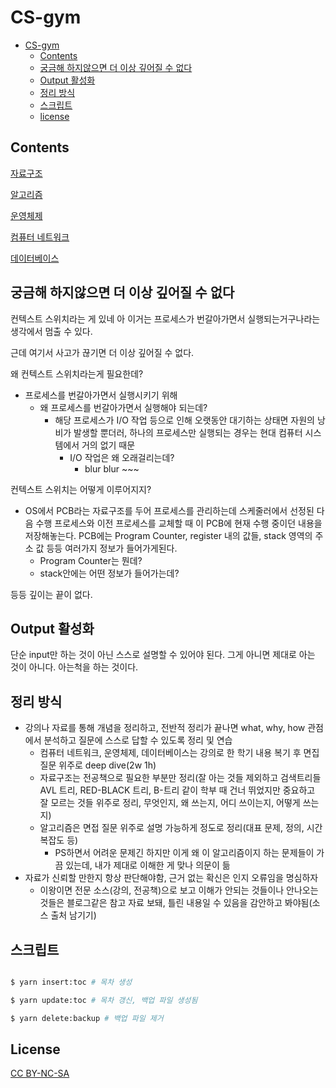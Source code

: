 # CS-gym

<!--ts-->

- [CS-gym](#cs-gym)
  - [Contents](#contents)
  - [궁금해 하지않으면 더 이상 깊어질 수 없다](#궁금해-하지않으면-더-이상-깊어질-수-없다)
  - [Output 활성화](#output-활성화)
  - [정리 방식](#정리-방식)
  - [스크립트](#스크립트)
  - [license](#license)

<!-- Created by https://github.com/ekalinin/github-markdown-toc -->
<!-- Added by: sungminyou, at: 2022년 6월 13일 월요일 14시 06분 36초 KST -->

<!--te-->

## Contents

[자료구조](./Data%20Structure/)

[알고리즘](./Algorithm/)

[운영체제](./Operating%20System/)

[컴퓨터 네트워크](./Computer%20Network/)

[데이터베이스](./Database/)

## 궁금해 하지않으면 더 이상 깊어질 수 없다

컨텍스트 스위치라는 게 있네 아 이거는 프로세스가 번갈아가면서 실행되는거구나라는 생각에서 멈출 수 있다.

근데 여기서 사고가 끊기면 더 이상 깊어질 수 없다.

왜 컨텍스트 스위치라는게 필요한데?

- 프로세스를 번갈아가면서 실행시키기 위해
  - 왜 프로세스를 번갈아가면서 실행해야 되는데?
    - 해당 프로세스가 I/O 작업 등으로 인해 오랫동안 대기하는 상태면 자원의 낭비가 발생할 뿐더러, 하나의 프로세스만 실행되는 경우는 현대 컴퓨터 시스템에서 거의 없기 때문
      - I/O 작업은 왜 오래걸리는데?
        - blur blur ~~~

컨텍스트 스위치는 어떻게 이루어지지?

- OS에서 PCB라는 자료구조를 두어 프로세스를 관리하는데 스케줄러에서 선정된 다음 수행 프로세스와 이전 프로세스를 교체할 때 이 PCB에 현재 수행 중이던 내용을 저장해놓는다.
  PCB에는 Program Counter, register 내의 값들, stack 영역의 주소 값 등등 여러가지 정보가 들어가게된다.
  - Program Counter는 뭔데?
  - stack안에는 어떤 정보가 들어가는데?

등등 깊이는 끝이 없다.

## Output 활성화

단순 input만 하는 것이 아닌 스스로 설명할 수 있어야 된다. 그게 아니면 제대로 아는 것이 아니다. 아는척을 하는 것이다.

## 정리 방식

- 강의나 자료를 통해 개념을 정리하고, 전반적 정리가 끝나면 what, why, how 관점에서 분석하고 질문에 스스로 답할 수 있도록 정리 및 연습
  - 컴퓨터 네트워크, 운영체제, 데이터베이스는 강의로 한 학기 내용 복기 후 면집 질문 위주로 deep dive(2w 1h)
  - 자료구조는 전공책으로 필요한 부분만 정리(잘 아는 것들 제외하고 검색트리들 AVL 트리, RED-BLACK 트리, B-트리 같이 학부 때 건너 뛰었지만 중요하고 잘 모르는 것들 위주로 정리, 무엇인지, 왜 쓰는지, 어디 쓰이는지, 어떻게 쓰는지)
  - 알고리즘은 면접 질문 위주로 설명 가능하게 정도로 정리(대표 문제, 정의, 시간복잡도 등)
    - PS하면서 어려운 문제긴 하지만 이게 왜 이 알고리즘이지 하는 문제들이 가끔 있는데, 내가 제대로 이해한 게 맞나 의문이 듦
- 자료가 신뢰할 만한지 항상 판단해야함, 근거 없는 확신은 인지 오류임을 명심하자
  - 이왕이면 전문 소스(강의, 전공책)으로 보고 이해가 안되는 것들이나 안나오는 것들은 블로그같은 참고 자료 보돼, 틀린 내용일 수 있음을 감안하고 봐야됨(소스 출처 남기기)

## 스크립트

```bash

$ yarn insert:toc # 목차 생성

$ yarn update:toc # 목차 갱신, 백업 파일 생성됨

$ yarn delete:backup # 백업 파일 제거

```

## License

[CC BY-NC-SA](https://creativecommons.org/licenses/by-nc-sa/4.0/deed.ko)

